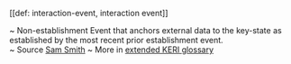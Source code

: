 [[def: interaction-event, interaction event]]

~ Non-establishment Event that anchors external data to the key-state as established by the most recent prior establishment event.  
~ Source [Sam Smith](https://github.com/WebOfTrust/ietf-keri/blob/main/draft-ssmith-keri.md#basic-terminology)
~ More in <a href="https://weboftrust.github.io/WOT-terms/docs/glossary/interaction-event">extended KERI glossary</a>
